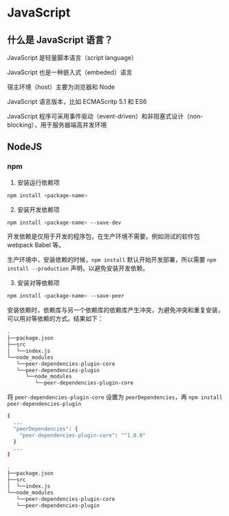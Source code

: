 # JavaScript



## 什么是 JavaScript 语言？



JavaScript 是轻量脚本语言（script language）

JavaScript 也是一种嵌入式（embeded）语言

宿主环境（host）主要为浏览器和 Node

JavaScript 语言版本，比如 ECMAScritp 5.1 和 ES6

JavaScript 程序可采用事件驱动（event-driven）和非阻塞式设计（non-blocking），用于服务器端高并发环境











































## NodeJS 

### npm

1. 安装运行依赖项

```sh
npm install <package-name>
```

2. 安装开发依赖项

```sh
npm install <package-name> --save-dev
```

开发依赖是仅用于开发的程序包，在生产环境不需要。例如测试的软件包 webpack Babel 等。

生产环境中，安装依赖的时候，`npm install` 默认开始开发部署，所以需要 `npm install --production` 声明，以避免安装开发依赖。

3. 安装对等依赖项

```sh
npm install <package-name> --save-peer
```

安装依赖时，依赖库与另一个依赖库的依赖库产生冲突，为避免冲突和重复安装，可以用对等依赖的方式。结果如下：

```sh
.
├──package.json
├──src
│  └──index.js
└──node_modules
   └──peer-dependencies-plugin-core
   └──peer-dependencies-plugin
      └──node_modules
         └──peer-dependencies-plugin-core
```

将 `peer-dependencies-plugin-core` 设置为 `peerDependencies`，再 `npm install peer-dependencies-plugin`

```sh
{
  ...
  "peerDependencies": {
    "peer-dependencies-plugin-core": "^1.0.0"
  }
  ...
}
```

```sh
.
├──package.json
├──src
│  └──index.js
└──node_modules
   └──peer-dependencies-plugin-core
   └──peer-dependencies-plugin
```





